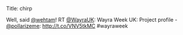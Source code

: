 Title: chirp

Well, said <a href="http://twitter.com/wehtam">@wehtam</a>! RT <a href="http://twitter.com/WayraUK">@WayraUK</a>: Wayra Week UK: Project profile - <a href="http://twitter.com/pollarizeme">@pollarizeme</a>: <a href="http://t.co/VNV5tkMC">http://t.co/VNV5tkMC</a> #wayraweek
